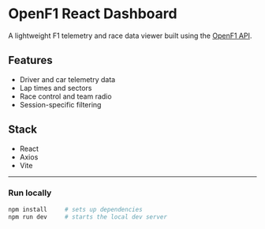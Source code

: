# OpenF1 React Dashboard

A lightweight F1 telemetry and race data viewer built using the [OpenF1 API](https://api.openf1.org).

## Features

- Driver and car telemetry data
- Lap times and sectors
- Race control and team radio
- Session-specific filtering

## Stack

- React
- Axios
- Vite 

---

### Run locally

```bash
npm install     # sets up dependencies
npm run dev     # starts the local dev server